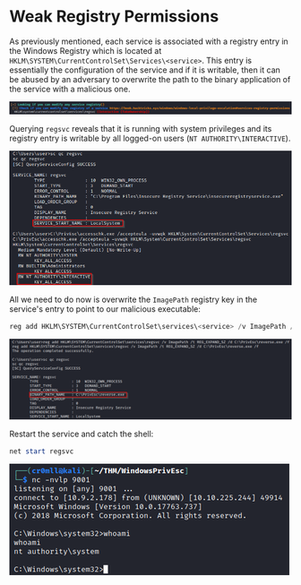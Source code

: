 # Weak Registry Permissions

As previously mentioned, each service is associated with a registry entry in the Windows Registry which is located at `HKLM\SYSTEM\CurrentControlSet\Services\<service>`. This entry is essentially the configuration of the service and if it is writable, then it can be abused by an adversary to overwrite the path to the binary application of the service with a malicious one.

![](<../../../../Post Exploitation/Privilege Escalation/Windows/Misconfigured Services/Resources/Images/WRP/Modifiable Registry Service Entry.png>)

Querying `regsvc` reveals that it is running with system privileges and its registry entry is writable by all logged-on users (`NT AUTHORITY\INTERACTIVE`).

![](<../../../../Post Exploitation/Privilege Escalation/Windows/Misconfigured Services/Resources/Images/WRP/Query regsvc.png>)

All we need to do now is overwrite the `ImagePath` registry key in the service's entry to point to our malicious executable:

```powershell
reg add HKLM\SYSTEM\CurrentControlSet\services\<service> /v ImagePath /t REG_EXPAND_SZ /d <path> /f
```

![](<../../../../Post Exploitation/Privilege Escalation/Windows/Misconfigured Services/Resources/Images/WRP/Overwritten ImagePath Key.png>)

Restart the service and catch the shell:

```powershell
net start regsvc
```

![](<../../../../Post Exploitation/Privilege Escalation/Windows/Resources/Images/Shell.png>)

